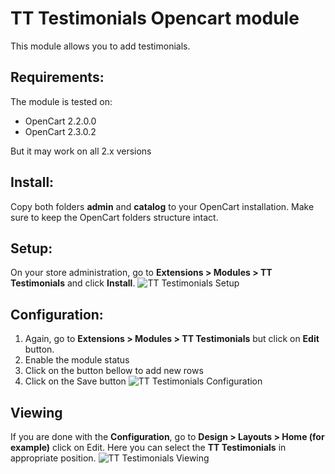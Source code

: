 TT Testimonials Opencart module
===============

This module allows you to add testimonials.

## Requirements:
The module is tested on:

* OpenCart 2.2.0.0
* OpenCart 2.3.0.2

But it may work on all 2.x versions

## Install:
Copy both folders **admin** and **catalog** to your OpenCart installation. Make sure to keep the OpenCart folders structure intact.

## Setup:
On your store administration, go to **Extensions > Modules > TT Testimonials** and click **Install**.
![TT Testimonials Setup](https://image.ibb.co/mQkXBd/TT_Testimonials_1.jpg)

## Configuration:
1. Again, go to **Extensions > Modules > TT Testimonials** but click on **Edit** button.
2. Enable the module status
3. Click on the button bellow to add new rows
4. Click on the Save button
![TT Testimonials Configuration](https://image.ibb.co/ncZ3HJ/TT_Testimonials_2.jpg)

## Viewing
If you are done with the **Configuration**, go to **Design > Layouts > Home (for example)** click on Edit.
Here you can select the **TT Testimonials** in appropriate position.
![TT Testimonials Viewing](https://image.ibb.co/eCfw4y/TT_Testimonials_3.jpg)